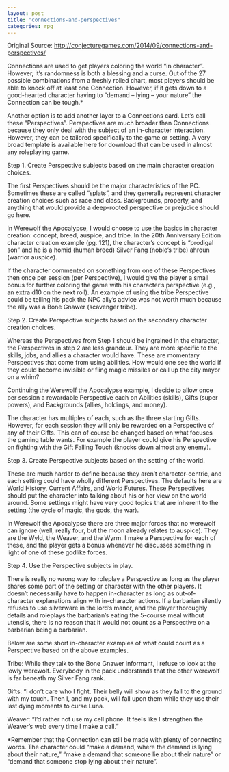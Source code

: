 ```yaml
---
layout: post
title: "connections-and-perspectives"
categories: rpg
---
```


Original Source: http://conjecturegames.com/2014/09/connections-and-perspectives/


Connections are used to get players coloring the world “in character”. However, it’s randomness is both a blessing and a curse. Out of the 27 possible combinations from a freshly rolled chart, most players should be able to knock off at least one Connection. However, if it gets down to a good-hearted character having to “demand – lying – your nature” the Connection can be tough.*

Another option is to add another layer to a Connections card. Let’s call these “Perspectives”. Perspectives are much broader than Connections because they only deal with the subject of an in-character interaction. However, they can be tailored specifically to the game or setting. A very broad template is available here for download that can be used in almost any roleplaying game.

Step 1. Create Perspective subjects based on the main character creation choices.

The first Perspectives should be the major characteristics of the PC. Sometimes these are called “splats”, and they generally represent character creation choices such as race and class. Backgrounds, property, and anything that would provide a deep-rooted perspective or prejudice should go here.

In Werewolf the Apocalypse, I would choose to use the basics in character creation: concept, breed, auspice, and tribe.  In the 20th Anniversary Edition character creation  example (pg. 121), the character’s concept is “prodigal son” and he is a homid (human breed) Silver Fang (noble’s tribe) ahroun (warrior auspice).

If the character commented on something from one of these Perspectives then once per session (per Perspective), I would give the player a small bonus for further coloring the game with his character’s perspective (e.g., an extra d10 on the next roll). An example of using the tribe Perspective could be telling his pack the NPC ally’s advice was not worth much because the ally was a Bone Gnawer (scavenger tribe).

Step 2. Create Perspective subjects based on the secondary character creation choices.

Whereas the Perspectives from Step 1 should be ingrained in the character, the Perspectives in step 2 are less grandeur. They are more specific to the skills, jobs, and allies a character would have. These are momentary Perspectives that come from using abilities. How would one see the world if they could become invisible or fling magic missiles or call up the city mayor on a whim?

Continuing the Werewolf the Apocalypse example, I decide to allow once per session a rewardable Perspective each on Abilities (skills), Gifts (super powers), and Backgrounds (allies, holdings, and money).

The character has multiples of each, such as the three starting Gifts. However, for each session they will only be rewarded on a Perspective of any of their Gifts. This can of course be changed based on what focuses the gaming table wants. For example the player could give his Perspective on fighting with the Gift Falling Touch (knocks down almost any enemy).

Step 3. Create Perspective subjects based on the setting of the world.

These are much harder to define because they aren’t character-centric, and each setting could have wholly different Perspectives. The defaults here are World History, Current Affairs, and World Futures. These Perspectives should put the character into talking about his or her view on the world around. Some settings might have very good topics that are inherent to the setting (the cycle of magic, the gods, the war).

In Werewolf the Apocalypse there are three major forces that no werewolf can ignore (well, really four, but the moon already relates to auspice). They are the Wyld, the Weaver, and the Wyrm. I make a Perspective for each of these, and the player gets a bonus whenever he discusses something in light of one of these godlike forces.

Step 4. Use the Perspective subjects in play.

There is really no wrong way to roleplay a Perspective as long as the player shares some part of the setting or character with the other players. It doesn’t necessarily have to happen in-character as long as out-of-character explanations align with in-character actions. If a barbarian silently refuses to use silverware in the lord’s manor, and the player thoroughly details and roleplays the barbarian’s eating the 5-course meal without utensils, there is no reason that it would not count as a Perspective on a barbarian being a barbarian.

Below are some short in-character examples of what could count as a Perspective based on the above examples.

Tribe: While they talk to the Bone Gnawer informant, I refuse to look at the lowly werewolf. Everybody in the pack understands that the other werewolf is far beneath my Silver Fang rank.

Gifts: “I don’t care who I fight. Their belly will show as they fall to the ground with my touch. Then I, and my pack, will fall upon them while they use their last dying moments to curse Luna.

Weaver: “I’d rather not use my cell phone. It feels like I strengthen the Weaver’s web every time I make a call.”

*Remember that the Connection can still be made with plenty of connecting words. The character could “make a demand, where the demand is lying about their nature,” “make a demand that someone lie about their nature” or “demand that someone stop lying about their nature”.